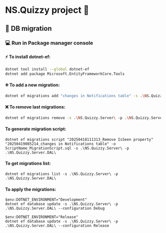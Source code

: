 ﻿# NS.Quizzy project 👋
## 🚀 DB migration
### 💻 Run in **Package manager console**
#### ⚡ To install dotnet-ef:
```bash
dotnet tool install --global dotnet-ef
dotnet add package Microsoft.EntityFrameworkCore.Tools
```

#### ➕ To add a new migration:
```bash
dotnet ef migrations add "changes in Notifications table" -s .\NS.Quizzy.Server\ -p .\NS.Quizzy.Server.DAL\
```

#### ❌ To remove last migrations:
```bash
dotnet ef migrations remove -s .\NS.Quizzy.Server\ -p .\NS.Quizzy.Server.DAL\ -y
```

#### To generate migration script:
```
dotnet ef migrations script "20250418111313_Remove IsSeen property" "20250419085214_changes in Notifications table" -o ScriptName_MigrationScript.sql -s .\NS.Quizzy.Server\ -p .\NS.Quizzy.Server.DAL\
```

#### To get migrations list:
```
dotnet ef migrations list -s .\NS.Quizzy.Server\ -p .\NS.Quizzy.Server.DAL\
```

#### To apply the migrations:
```
$env:DOTNET_ENVIRONMENT="Development"
dotnet ef database update -s .\NS.Quizzy.Server\ -p .\NS.Quizzy.Server.DAL\ --configuration Debug

$env:DOTNET_ENVIRONMENT="Release"
dotnet ef database update -s .\NS.Quizzy.Server\ -p .\NS.Quizzy.Server.DAL\ --configuration Release
```